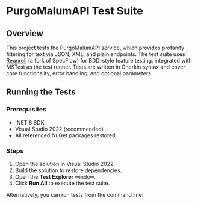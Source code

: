 # PurgoMalumAPI Test Suite

## Overview

This project tests the PurgoMalumAPI service, which provides profanity filtering for text via JSON, XML, and plain endpoints. The test suite uses [Reqnroll](https://reqnroll.net/) (a fork of SpecFlow) for BDD-style feature testing, integrated with MSTest as the test runner. Tests are written in Gherkin syntax and cover core functionality, error handling, and optional parameters.

## Running the Tests

### Prerequisites

- .NET 8 SDK
- Visual Studio 2022 (recommended)
- All referenced NuGet packages restored

### Steps

1. Open the solution in Visual Studio 2022.
2. Build the solution to restore dependencies.
3. Open the **Test Explorer** window.
4. Click **Run All** to execute the test suite.

Alternatively, you can run tests from the command line:
